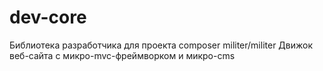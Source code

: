 # dev-core
Библиотека разработчика для проекта composer militer/militer
Движок веб-сайта с микро-mvc-фреймворком и микро-cms
